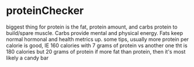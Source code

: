 # proteinChecker

biggest thing for protein is the fat, protein amount, and carbs
protein to build/spare muscle.
Carbs provide mental and physical energy.
Fats keep normal hormonal and health metrics up.
some tips, usually more protein per calorie is good, IE 160 calories with 7 grams of protein vs another one tht is 180 calories but 20 grams of protein
if more fat than protein, then it's most likely a candy bar